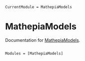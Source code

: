```@meta
CurrentModule = MathepiaModels
```

# MathepiaModels

Documentation for [MathepiaModels](https://github.com/JuliaEpi/MathepiaModels.jl).

```@index
```

```@autodocs
Modules = [MathepiaModels]
```
